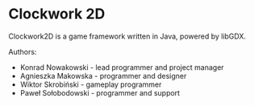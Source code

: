 # Clockwork 2D
Clockwork2D is a game framework written in Java, powered by libGDX.

Authors:
* Konrad Nowakowski - lead programmer and project manager
* Agnieszka Makowska - programmer and designer
* Wiktor Skrobiński - gameplay programmer
* Paweł Sołobodowski - programmer and support
